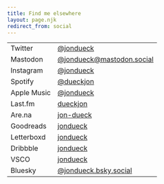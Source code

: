 ```yaml
---
title: Find me elsewhere
layout: page.njk
redirect_from: social
---
```


| | |
| --- | --- |
| Twitter |  [@jondueck](https://twitter.com/jondueck) |
| Mastodon | [@jondueck@mastodon.social](https://mastodon.social/@jondueck) |
| Instagram | [@jondueck](https://instagram.com/jondueck) |
| Spotify | [@dueckjon](https://open.spotify.com/user/dueckjon?si=1182c3f53bef472e) |
| Apple Music| [@jondueck](https://music.apple.com/profile/jondueck) |
| Last.fm | [dueckjon](https://last.fm/user/dueckjon) |
| Are.na | [jon-dueck](https://www.are.na/jon-dueck) |
| Goodreads | [jondueck](https://www.goodreads.com/jondueck) |
| Letterboxd | [jondueck](https://letterboxd.com/jondueck) |
| Dribbble | [jondueck](https://dribbble.com/jondueck) |
| VSCO | [jondueck](https://vsco.co/jondueck) |
| Bluesky | [@jondueck.bsky.social](https://bsky.app/profile/jondueck.bsky.social) |

